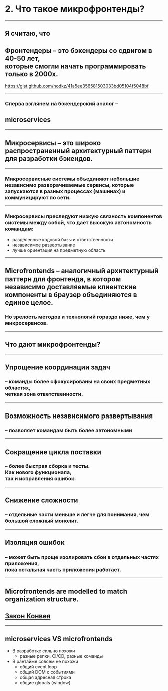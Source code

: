 # 2. Что такое микрофронтенды?

-----

## Я считаю, что <!-- .element: class="gray" -->

## Фронтендеры – это бэкендеры со сдвигом в 40-50 лет, <br/>которые смогли начать программировать только в 2000х.

<https://gist.github.com/nodkz/41a5ee356581503033bd05104f5048bf>

-----

### Сперва взглянем на бэкендерский аналог –

## microservices <!-- .element: class="green" -->

-----

## Микросервисы – это широко распространенный архитектурный паттерн для разработки бэкендов. <!-- .element: class="green" -->

-----

### Микросервисные системы объединяют небольшие независимо разворачиваемые сервисы, которые запускаются в разных процессах (машинах) и коммуницируют по сети.

-----

### Микросервисы преследуют низкую связность компонентов системы между собой, что дает высокую автономность командам:

- разделенные кодовой базы и ответственности
- независимое развертывание
- лучше ориентация на предметную область

-----

## Microfrontends – аналогичный архитектурный паттерн для фронтенда, в котором независимо доставляемые клиентские компоненты в браузер объединяются в единое целое.
  
### Но зрелость методов и технологий гораздо ниже, чем у микросервисов. <!-- .element: class="fragment orange" -->

-----

## Что дают микрофронтенды? <!-- .element: class="orange" -->

-----

## Упрощение координации задач <!-- .element: class="green" -->

### – команды более сфокусированы на своих предметных областях, <br/>четкая зона ответственности.

-----

## Возможность независимого развертывания <!-- .element: class="green" -->

### – позволяет командам быть более автономными

-----

## Сокращение цикла поставки <!-- .element: class="green" -->

### – более быстрая сборка и тесты. <br/>Как нового функционала, <br/>так и исправления ошибок.

-----

## Снижение сложности <!-- .element: class="green" -->

### – отдельные части меньше и легче для понимания, чем большой сложный монолит.

-----

## Изоляция ошибок <!-- .element: class="green" -->

### – может быть проще изолировать сбои в отдельных частях приложения, <br/>пока остальная часть приложения работает.

-----

## Microfrontends are modelled to match organization structure. <!-- .element: class="green" -->

## [Закон Конвея](https://ru.wikipedia.org/wiki/%D0%97%D0%B0%D0%BA%D0%BE%D0%BD_%D0%9A%D0%BE%D0%BD%D0%B2%D0%B5%D1%8F)

-----

## microservices VS microfrontends <!-- .element: class="orange" -->

- В разработке сильно похожи <!-- .element: class="green fragment" -->
  - разные репки, CI/CD, разные команды <!-- .element: class="fragment fragment" -->
- В рантайме совсем не похожи <!-- .element: class="red fragment" -->
  - общий event loop <!-- .element: class="fragment" -->
  - общий DOM c событиями <!-- .element: class="fragment" -->
  - общая адресная строка <!-- .element: class="fragment" -->
  - общие globals (window) <!-- .element: class="fragment" -->
